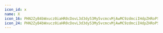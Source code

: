 ```yaml
---
icon_id: x
name: X
icon_16: PHN2ZyB4bWxucz0iaHR0cDovL3d3dy53My5vcmcvMjAwMC9zdmciIHdpZHRoPSIxNiIgaGVpZ2h0PSIxNiIgdmlld0JveD0iMCAwIDE2IDE2Ij48cGF0aCBmaWxsLXJ1bGU9ImV2ZW5vZGQiIGQ9Ik0zLjcyIDMuNzJhLjc1Ljc1IDAgMDExLjA2IDBMOCA2Ljk0bDMuMjItMy4yMmEuNzUuNzUgMCAxMTEuMDYgMS4wNkw5LjA2IDhsMy4yMiAzLjIyYS43NS43NSAwIDExLTEuMDYgMS4wNkw4IDkuMDZsLTMuMjIgMy4yMmEuNzUuNzUgMCAwMS0xLjA2LTEuMDZMNi45NCA4IDMuNzIgNC43OGEuNzUuNzUgMCAwMTAtMS4wNnoiLz48L3N2Zz4=
icon_24: PHN2ZyB4bWxucz0iaHR0cDovL3d3dy53My5vcmcvMjAwMC9zdmciIHdpZHRoPSIyNCIgaGVpZ2h0PSIyNCIgdmlld0JveD0iMCAwIDI0IDI0Ij48cGF0aCBmaWxsLXJ1bGU9ImV2ZW5vZGQiIGQ9Ik01LjcyIDUuNzJhLjc1Ljc1IDAgMDExLjA2IDBMMTIgMTAuOTRsNS4yMi01LjIyYS43NS43NSAwIDExMS4wNiAxLjA2TDEzLjA2IDEybDUuMjIgNS4yMmEuNzUuNzUgMCAxMS0xLjA2IDEuMDZMMTIgMTMuMDZsLTUuMjIgNS4yMmEuNzUuNzUgMCAwMS0xLjA2LTEuMDZMMTAuOTQgMTIgNS43MiA2Ljc4YS43NS43NSAwIDAxMC0xLjA2eiIvPjwvc3ZnPg==
---
```

